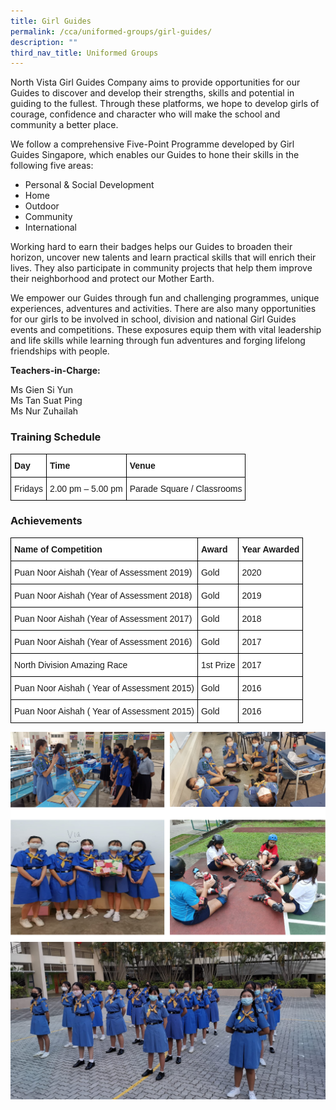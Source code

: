 ```yaml
---
title: Girl Guides
permalink: /cca/uniformed-groups/girl-guides/
description: ""
third_nav_title: Uniformed Groups
---
```

North Vista Girl Guides Company aims to provide opportunities for our Guides to discover and develop their strengths, skills and potential in guiding to the fullest. Through these platforms, we hope to develop girls of courage, confidence and character who will make the school and community a better place.

We follow a comprehensive Five-Point Programme developed by Girl Guides Singapore, which enables our Guides to hone their skills in the following five areas:

* Personal & Social Development
* Home
* Outdoor
* Community
* International

Working hard to earn their badges helps our Guides to broaden their horizon, uncover new talents and learn practical skills that will enrich their lives. They also participate in community projects that help them improve their neighborhood and protect our Mother Earth.

We empower our Guides through fun and challenging programmes, unique experiences, adventures and activities. There are also many opportunities for our girls to be involved in school, division and national Girl Guides events and competitions. These exposures equip them with vital leadership and life skills while learning through fun adventures and forging lifelong friendships with people.

  

**Teachers-in-Charge:**  

Ms Gien Si Yun <br>
Ms Tan Suat Ping <br>
Ms Nur Zuhailah

### Training Schedule

<style type="text/css">
.tg  {border-collapse:collapse;border-spacing:0;}
.tg td{border-color:black;border-style:solid;border-width:1px;font-family:Arial, sans-serif;font-size:14px;
  overflow:hidden;padding:10px 5px;word-break:normal;}
.tg th{border-color:black;border-style:solid;border-width:1px;font-family:Arial, sans-serif;font-size:14px;
  font-weight:normal;overflow:hidden;padding:10px 5px;word-break:normal;}
.tg .tg-dgl5{background-color:#FFF;font-weight:bold;text-align:left;vertical-align:top}
.tg .tg-ktyi{background-color:#FFF;text-align:left;vertical-align:top}
</style>
<table class="tg">
<thead>
  <tr>
    <th class="tg-dgl5">Day</th>
    <th class="tg-dgl5">Time</th>
    <th class="tg-dgl5">Venue</th>
  </tr>
</thead>
<tbody>
  <tr>
    <td class="tg-ktyi">Fridays</td>
    <td class="tg-ktyi">2.00 pm – 5.00 pm</td>
    <td class="tg-ktyi">Parade Square / Classrooms</td>
  </tr>
</tbody>
</table>

### Achievements

<style type="text/css">
.tg  {border-collapse:collapse;border-spacing:0;}
.tg td{border-color:black;border-style:solid;border-width:1px;font-family:Arial, sans-serif;font-size:14px;
  overflow:hidden;padding:10px 5px;word-break:normal;}
.tg th{border-color:black;border-style:solid;border-width:1px;font-family:Arial, sans-serif;font-size:14px;
  font-weight:normal;overflow:hidden;padding:10px 5px;word-break:normal;}
.tg .tg-dgl5{background-color:#FFF;font-weight:bold;text-align:left;vertical-align:top}
.tg .tg-ktyi{background-color:#FFF;text-align:left;vertical-align:top}
</style>
<table class="tg">
<thead>
  <tr>
    <th class="tg-dgl5">Name of Competition</th>
    <th class="tg-dgl5">Award</th>
    <th class="tg-dgl5">Year Awarded</th>
  </tr>
</thead>
<tbody>
  <tr>
    <td class="tg-ktyi">Puan Noor Aishah (Year of Assessment 2019)</td>
    <td class="tg-ktyi">Gold</td>
    <td class="tg-ktyi">2020</td>
  </tr>
  <tr>
    <td class="tg-ktyi">Puan Noor Aishah (Year of Assessment 2018)</td>
    <td class="tg-ktyi">Gold</td>
    <td class="tg-ktyi">2019</td>
  </tr>
  <tr>
    <td class="tg-ktyi">Puan Noor Aishah (Year of Assessment 2017)</td>
    <td class="tg-ktyi">Gold</td>
    <td class="tg-ktyi">2018</td>
  </tr>
  <tr>
    <td class="tg-ktyi">Puan Noor Aishah (Year of Assessment 2016)</td>
    <td class="tg-ktyi">Gold</td>
    <td class="tg-ktyi">2017</td>
  </tr>
  <tr>
    <td class="tg-ktyi">North Division Amazing Race</td>
    <td class="tg-ktyi"> 1st Prize</td>
    <td class="tg-ktyi">2017</td>
  </tr>
  <tr>
    <td class="tg-ktyi"> Puan Noor Aishah ( Year of Assessment 2015)</td>
    <td class="tg-ktyi">Gold</td>
    <td class="tg-ktyi">2016</td>
  </tr>
  <tr>
    <td class="tg-ktyi"> Puan Noor Aishah ( Year of Assessment 2015)</td>
    <td class="tg-ktyi">Gold</td>
    <td class="tg-ktyi">2016</td>
  </tr>
</tbody>
</table>

![](/images/girl%20guides.png)
![](/images/GG-21iii.jpg)